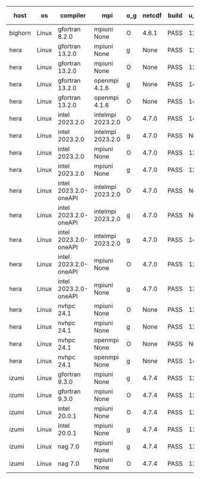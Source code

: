 

| host     | os       | compiler                              | mpi                      | o_g        | netcdf        | build       | u_pass          | u_fail          | s_pass            | s_fail            | e_pass             | e_fail             | nuopc_pass       | nuopc_fail       | artifacts link          |
|----------|----------|---------------------------------------|--------------------------|------------|---------------|-------------|-----------------|-----------------|-------------------|-------------------|--------------------|--------------------|------------------|------------------|-------------------------|
| bighorn | Linux | gfortran 8.2.0 | mpiuni None  | O | 4.6.1  | PASS | 12564 | 0 | 9 | 0 | 43 | 0 | None | None | <a href="https://github.com/esmf-org/esmf-test-artifacts/tree/9be536cbc70baa915865ca005b2854e54b0aa689/develop/gfortran/8.2.0/O/mpiuni/None" target="_blank">9be536c</a> | 
| hera | Linux | gfortran 13.2.0 | mpiuni None  | g | None  | PASS | 12564 | 0 | 9 | 0 | 43 | 0 | None | None | <a href="https://github.com/esmf-org/esmf-test-artifacts/tree/4934fa361ab9c58ea25789a7f3abe4acc9dfbb8b/develop/gfortran/13.2.0/g/mpiuni/None" target="_blank">4934fa3</a> | 
| hera | Linux | gfortran 13.2.0 | mpiuni None  | O | None  | PASS | 12564 | 0 | 9 | 0 | 43 | 0 | None | None | <a href="https://github.com/esmf-org/esmf-test-artifacts/tree/783ae5630710dfdcd2c85f1145373894e58214f8/develop/gfortran/13.2.0/O/mpiuni/None" target="_blank">783ae56</a> | 
| hera | Linux | gfortran 13.2.0 | openmpi 4.1.6  | g | None  | PASS | 14235 | 0 | 51 | 0 | 81 | 0 | 57 | 0 | <a href="https://github.com/esmf-org/esmf-test-artifacts/tree/507e178540e8f32c985fd6257aac438103bd4624/develop/gfortran/13.2.0/g/openmpi/4.1.6" target="_blank">507e178</a> | 
| hera | Linux | gfortran 13.2.0 | openmpi 4.1.6  | O | None  | PASS | 14235 | 0 | 51 | 0 | 81 | 0 | 57 | 0 | <a href="https://github.com/esmf-org/esmf-test-artifacts/tree/0d2f4be2927b66a30412e59f59d15c377b2dfbd6/develop/gfortran/13.2.0/O/openmpi/4.1.6" target="_blank">0d2f4be</a> | 
| hera | Linux | intel 2023.2.0 | intelmpi 2023.2.0  | O | 4.7.0  | PASS | 14235 | 0 | 51 | 0 | 81 | 0 | 57 | 0 | <a href="https://github.com/esmf-org/esmf-test-artifacts/tree/45fff8a9b20e780827a4c25fe670eb5dba0a589f/develop/intel/2023.2.0/O/intelmpi/2023.2.0" target="_blank">45fff8a</a> | 
| hera | Linux | intel 2023.2.0 | intelmpi 2023.2.0  | g | 4.7.0  | PASS | None | None | None | None | None | None | None | None | <a href="https://github.com/esmf-org/esmf-test-artifacts/tree/cf4147a7e19fb5347c26920759893e61846c4712/develop/intel/2023.2.0/g/intelmpi/2023.2.0" target="_blank">cf4147a</a> | 
| hera | Linux | intel 2023.2.0 | mpiuni None  | O | 4.7.0  | PASS | 12564 | 0 | 9 | 0 | 43 | 0 | None | None | <a href="https://github.com/esmf-org/esmf-test-artifacts/tree/226bdae1a831f5d7afa9ec23789458af369c6eb9/develop/intel/2023.2.0/O/mpiuni/None" target="_blank">226bdae</a> | 
| hera | Linux | intel 2023.2.0 | mpiuni None  | g | 4.7.0  | PASS | 12564 | 0 | 9 | 0 | 43 | 0 | None | None | <a href="https://github.com/esmf-org/esmf-test-artifacts/tree/bea15219f592a77a855708079f00eca19baa058d/develop/intel/2023.2.0/g/mpiuni/None" target="_blank">bea1521</a> | 
| hera | Linux | intel 2023.2.0-oneAPI | intelmpi 2023.2.0  | O | 4.7.0  | PASS | None | None | None | None | None | None | None | None | <a href="https://github.com/esmf-org/esmf-test-artifacts/tree/28eb637c21f74b79635ee559d47a7182123a90c9/develop/intel/2023.2.0-oneAPI/O/intelmpi/2023.2.0" target="_blank">28eb637</a> | 
| hera | Linux | intel 2023.2.0-oneAPI | intelmpi 2023.2.0  | g | 4.7.0  | PASS | None | None | None | None | None | None | None | None | <a href="https://github.com/esmf-org/esmf-test-artifacts/tree/ea794fb2fd4902f82b23ef91fd091710fb97cd69/develop/intel/2023.2.0-oneAPI/g/intelmpi/2023.2.0" target="_blank">ea794fb</a> | 
| hera | Linux | intel 2023.2.0-oneAPI | intelmpi 2023.2.0  | g | 4.7.0  | PASS | 14235 | 0 | 51 | 0 | 81 | 0 | 57 | 0 | <a href="https://github.com/esmf-org/esmf-test-artifacts/tree/ea794fb2fd4902f82b23ef91fd091710fb97cd69/release_8.9.0/intel/2023.2.0-oneAPI/g/intelmpi/2023.2.0" target="_blank">ea794fb</a> | 
| hera | Linux | intel 2023.2.0-oneAPI | mpiuni None  | O | 4.7.0  | PASS | 12564 | 0 | 9 | 0 | 43 | 0 | None | None | <a href="https://github.com/esmf-org/esmf-test-artifacts/tree/538ff01c487783b95023d3bc9171d59fd9d443eb/develop/intel/2023.2.0-oneAPI/O/mpiuni/None" target="_blank">538ff01</a> | 
| hera | Linux | intel 2023.2.0-oneAPI | mpiuni None  | g | 4.7.0  | PASS | 12564 | 0 | 9 | 0 | 43 | 0 | None | None | <a href="https://github.com/esmf-org/esmf-test-artifacts/tree/29c787ee6bf1e45a68cfafb4f6c77b16d93903b7/develop/intel/2023.2.0-oneAPI/g/mpiuni/None" target="_blank">29c787e</a> | 
| hera | Linux | nvhpc 24.1 | mpiuni None  | O | None  | PASS | 12564 | 0 | 9 | 0 | 43 | 0 | None | None | <a href="https://github.com/esmf-org/esmf-test-artifacts/tree/9762f132a347a636f2c29101b3f804282be4040f/develop/nvhpc/24.1/O/mpiuni/None" target="_blank">9762f13</a> | 
| hera | Linux | nvhpc 24.1 | mpiuni None  | g | None  | PASS | 12564 | 0 | 9 | 0 | 43 | 0 | None | None | <a href="https://github.com/esmf-org/esmf-test-artifacts/tree/ae991d9f32ab0bf0adda1e9f0f3faf87396ece6c/develop/nvhpc/24.1/g/mpiuni/None" target="_blank">ae991d9</a> | 
| hera | Linux | nvhpc 24.1 | openmpi None  | O | None  | PASS | None | None | None | None | None | None | None | None | <a href="https://github.com/esmf-org/esmf-test-artifacts/tree/8b2b45bc7fdeb8e635c3801a038bc34d24fc2e8a/develop/nvhpc/24.1/O/openmpi/None" target="_blank">8b2b45b</a> | 
| hera | Linux | nvhpc 24.1 | openmpi None  | g | None  | PASS | 14235 | 0 | 51 | 0 | 81 | 0 | 57 | 0 | <a href="https://github.com/esmf-org/esmf-test-artifacts/tree/28eff55b04691d4a29f3eb537cce0cc6085d960a/develop/nvhpc/24.1/g/openmpi/None" target="_blank">28eff55</a> | 
| izumi | Linux | gfortran 9.3.0 | mpiuni None  | g | 4.7.4  | PASS | 12564 | 0 | 9 | 0 | 43 | 0 | None | None | <a href="https://github.com/esmf-org/esmf-test-artifacts/tree/37624e0d1d01eb69c81f952bf70b0865641dcb12/develop/gfortran/9.3.0/g/mpiuni/None" target="_blank">37624e0</a> | 
| izumi | Linux | gfortran 9.3.0 | mpiuni None  | O | 4.7.4  | PASS | 12564 | 0 | 9 | 0 | 43 | 0 | None | None | <a href="https://github.com/esmf-org/esmf-test-artifacts/tree/b89c0b3c0933d26ca4682753ac69d313e45f6ca9/develop/gfortran/9.3.0/O/mpiuni/None" target="_blank">b89c0b3</a> | 
| izumi | Linux | intel 20.0.1 | mpiuni None  | O | 4.7.4  | PASS | 12564 | 0 | 9 | 0 | 43 | 0 | None | None | <a href="https://github.com/esmf-org/esmf-test-artifacts/tree/14b7c0414e6abfbda68b82bdbb235b134b474fc0/develop/intel/20.0.1/O/mpiuni/None" target="_blank">14b7c04</a> | 
| izumi | Linux | intel 20.0.1 | mpiuni None  | g | 4.7.4  | PASS | 12564 | 0 | 9 | 0 | 43 | 0 | None | None | <a href="https://github.com/esmf-org/esmf-test-artifacts/tree/76170e2ee8dc622bfa55961a13e68edcd8ba836f/develop/intel/20.0.1/g/mpiuni/None" target="_blank">76170e2</a> | 
| izumi | Linux | nag 7.0 | mpiuni None  | g | 4.7.4  | PASS | 12564 | 0 | 9 | 0 | 43 | 0 | None | None | <a href="https://github.com/esmf-org/esmf-test-artifacts/tree/e4e5a730e61a8d6e6aaeeb31035da37fbb89cc26/develop/nag/7.0/g/mpiuni/None" target="_blank">e4e5a73</a> | 
| izumi | Linux | nag 7.0 | mpiuni None  | O | 4.7.4  | PASS | 12564 | 0 | 9 | 0 | 43 | 0 | None | None | <a href="https://github.com/esmf-org/esmf-test-artifacts/tree/a36a9f2fc0d763f36f7b2d232b5f995135649771/develop/nag/7.0/O/mpiuni/None" target="_blank">a36a9f2</a> | 
